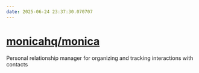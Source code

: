 ```yaml
---
date: 2025-06-24 23:37:30.070707
---
```


# [monicahq/monica](https://github.com/monicahq/monica)

Personal relationship manager for organizing and tracking interactions with contacts